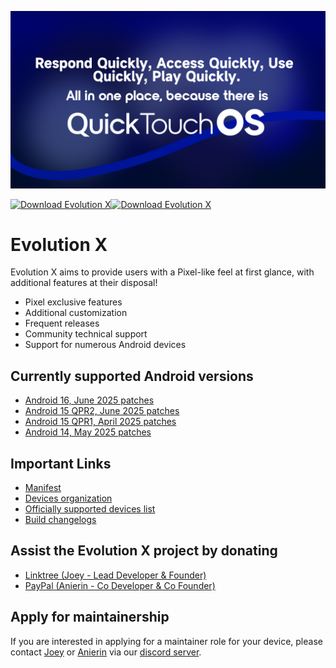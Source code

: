 ![Evolution X](https://raw.githubusercontent.com/ksqtdev/quicktouchos/refs/heads/main/banner.png)

[![Download Evolution X](https://img.shields.io/sourceforge/dm/evolution-x.svg)](https://sourceforge.net/projects/evolution-x/files)[![Download Evolution X](https://img.shields.io/sourceforge/dt/evolution-x.svg)](https://evolution-x.org/download)

# Evolution X

Evolution X aims to provide users with a Pixel-like feel at first glance, with additional features at their disposal!

- Pixel exclusive features
- Additional customization
- Frequent releases
- Community technical support
- Support for numerous Android devices

## Currently supported Android versions
- [Android 16, June 2025 patches](https://github.com/Evolution-X/manifest/commits/bka)
- [Android 15 QPR2, June 2025 patches](https://github.com/Evolution-X/manifest/commits/vic)
- [Android 15 QPR1, April 2025 patches](https://github.com/Evolution-X/manifest/commits/vic-qpr1)
- [Android 14, May 2025 patches](https://github.com/Evolution-X/manifest/commits/udc)

## Important Links
- [Manifest](https://github.com/Evolution-X/manifest)
- [Devices organization](https://github.com/Evolution-X-Devices)
- [Officially supported devices list](https://github.com/Evolution-X/OTA/tree/vic/builds)
- [Build changelogs](https://github.com/Evolution-X/OTA/tree/vic/changelogs)

## Assist the Evolution X project by donating
- [Linktree (Joey - Lead Developer & Founder)](https://linktr.ee/joeyhuab)
- [PayPal (Anierin - Co Developer & Co Founder)](https://PayPal.me/AnierinB)

## Apply for maintainership

If you are interested in applying for a maintainer role for your device, please contact [Joey](https://github.com/joeyhuab) or [Anierin](https://github.com/AnierinBliss) via our [discord server](https://discord.gg/Evolution-X).

